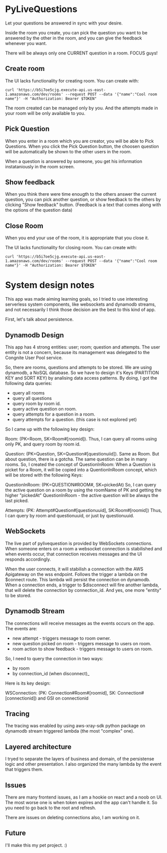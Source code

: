 PyLiveQuestions
==========

Let your questions be answered in sync with your desire.

Inside the room you create, you can pick the question you want to be answered by the other in the room, and you can give the feedback whenever you want.

There will be always only one CURRENT question in a room. FOCUS guys!

Create room
----
The UI lacks functionality for creating room. You can create with:

```
curl 'https://b5i7oe5cjg.execute-api.us-east-1.amazonaws.com/dev/rooms' --request POST --data '{"name":"Cool room name"}' -H "Authorization: Bearer $TOKEN"
```

The room created can be managed only by you. And the attempts made in your room will be only available to you.


Pick Question
----
When you enter in a room which you are creator, you will be able to Pick Questions. When you click the Pick Question button, the choosen question will be automatically be shown to the other users in the room.

When a question is answered by someone, you get his information instataniously in the room screen.


Show feedback
----
When you think there were time enougth to the others answer the current question, you can pick another question, or show feedback to the others by clicking "Show feedback" button. (Feedback is a text that comes along with the options of the question data)


Close Room
------

When you end your use of the room, it is appropriate that you close it.

The UI lacks functionality for closing room. You can create with:
```
curl 'https://b5i7oe5cjg.execute-api.us-east-1.amazonaws.com/dev/rooms' --request POST --data '{"name":"Cool room name"}' -H "Authorization: Bearer $TOKEN"
```

System design notes
=========

This app was made aiming learning goals, so I tried to use interesting serverless system components, like websockets and dynamodb streams, and not necessarily I think those decision are the best to this kind of app.

First, let's talk about persistence. 

Dynamodb Design
-----

This app has 4 strong entities: user; room; question and attempts. The user entity is not a concern, because its management was delegated to the Congnite User Pool service.

So, there are rooms, questions and attempts to be stored. We are using dynamodb, a NoSQL database. So we have to design it's Keys (PARTITION KEY and SORT KEY) by analising data access patterns. By doing, I got the following data queries:

- query all rooms
- query all questions
- query room by room id.
- query active question on room. 
- query attempts for a question in a room.
- query attempts for a question.  (this case is not explored yet)


So I came up with the following key design:

Room: (PK=Room, SK=Room#[roomid]).
Thus, I can query all rooms using only PK, and query room by room id.

Question: (PK=Question, SK=Question#[questionuiid]). Same as Room.
But about question, there is a gotcha.  The same question can be in many rooms. So, I created the concept of QuestionInRoom: When a Question is picket for a Room, it will be copied into a QuentionInRoom concept, which will be stored with the following Keys: 

QuestionInRoom: (PK=QUESTION#ROOM#<roomName>, SK=pickedAt) So, I can query the active question on a room by using the roomName of PK and getting the higher "pickedAt" QuestionInRoom - the active question will be always the last picked.

Attempts: (PK: Attempt#Question#[questionuuid], SK:Room#[roomid]) Thus, I can query by room and questionuuid, or just by questionuuid.

WebSockets
---------

The live part of pylivequestion is provided by WebSockets connections. 
When someone enters on a room a websocket connection is stabilished and when events occur, that connection receives messages and the UI responds accordingly.

When the user connects, it will stabilish a connection with the AWS Apigateway on the wss endpoint. Follows the trigger a lambda on the $connect route. This lambda will persist the connection on dynamodb.
When a connection ends, a trigger to $disconnect will fire another lambda, that will delete the connection by connection_id.
And yes, one more "entity" to be stored.


Dynamodb Stream
-----------

The connections will receive messages as the events occurs on the app.
The events are: 
- new attempt - triggers message to room owner.
- new question picked on room - triggers message to users on room.
- room action to show feedback - triggers message to users on room.

So, I need to query the connection in two ways:
- by room
- by connection_id (when disconnect)_

Here is its key design:

WSConnection: (PK: Connection#Room#[roomid], SK: Connection#[connectionid]) and GSI on connectionid


Tracing
--------------
The tracing was enabled by using aws-xray-sdk python package on dynamodb stream triggered lambda (the most "complex" one).

Layered architecture
------
I tryed to separate the layers of business and domain, of the persistense logic and other presentation. I also organized the many lambda by the event that triggers them.

Issues
----------
There are many frontend issues, as I am a hookie on react and a noob on UI. The most worse one is when token expires and the app can't handle it. So you need to go back to the root and refresh. 

There are issues on deleting connections also, I am working on it.

Future
----
I'll make this my pet project. :)
